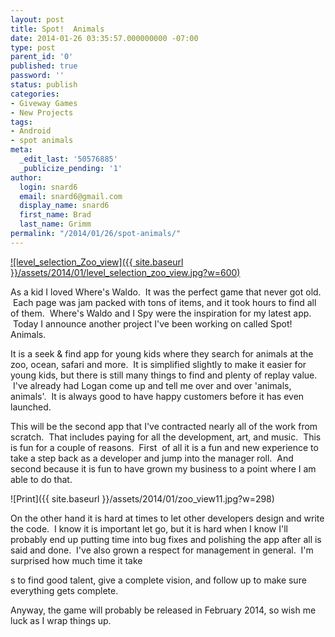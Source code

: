 ```yaml
---
layout: post
title: Spot!  Animals
date: 2014-01-26 03:35:57.000000000 -07:00
type: post
parent_id: '0'
published: true
password: ''
status: publish
categories:
- Giveway Games
- New Projects
tags:
- Android
- spot animals
meta:
  _edit_last: '50576885'
  _publicize_pending: '1'
author:
  login: snard6
  email: snard6@gmail.com
  display_name: snard6
  first_name: Brad
  last_name: Grimm
permalink: "/2014/01/26/spot-animals/"
---
```

[![level_selection_Zoo_view]({{ site.baseurl }}/assets/2014/01/level_selection_zoo_view.jpg?w=600)](http://bradgrimm.files.wordpress.com/2014/01/level_selection_zoo_view.jpg)

As a kid I loved Where's Waldo. &nbsp;It was the perfect game that never got old. &nbsp;Each page was jam packed with tons of items, and it took hours to find all of them. &nbsp;Where's Waldo and I Spy were the inspiration for my latest app. &nbsp;Today I announce another project I've been working on called Spot! Animals.

It is a seek & find app for young kids where they search&nbsp;for animals at the zoo, ocean, safari and more. &nbsp;It is simplified slightly to make it easier for young kids, but there is still many things to find and plenty of replay value. &nbsp;I've already had Logan come up and tell me over and over 'animals, animals'. &nbsp;It is always good to have happy customers before it has even launched.

This will be the second app that I've contracted nearly all of the work from scratch. &nbsp;That includes paying for all the development, art, and music. &nbsp;This is fun for a couple of reasons. &nbsp;First &nbsp;of all it is a fun and new experience to take a step back as a developer and jump into the manager roll. &nbsp;And second because it is fun to have grown my business to a point where I am able to do that.

![Print]({{ site.baseurl }}/assets/2014/01/zoo_view11.jpg?w=298)

On the other hand it is hard at times to let other developers design and write the code. &nbsp;I know it is important let go, but it is hard when I know I'll probably end up putting time into bug fixes and polishing the app after all is said and done. &nbsp;I've also grown a respect for management in general. &nbsp;I'm surprised how much time it take

s to find good talent, give a complete vision, and follow up to make sure everything gets complete.

Anyway, the game will probably be released in February 2014, so wish me luck as I wrap things up.

